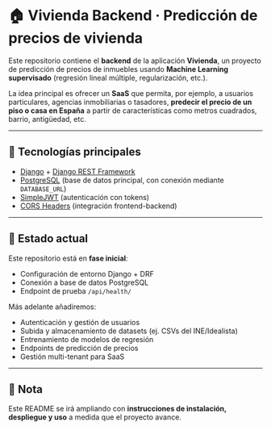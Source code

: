 # 🏠 Vivienda Backend · Predicción de precios de vivienda

Este repositorio contiene el **backend** de la aplicación **Vivienda**, un proyecto de predicción de precios de inmuebles usando **Machine Learning supervisado** (regresión lineal múltiple, regularización, etc.).

La idea principal es ofrecer un **SaaS** que permita, por ejemplo, a usuarios particulares, agencias inmobiliarias o tasadores, **predecir el precio de un piso o casa en España** a partir de características como metros cuadrados, barrio, antigüedad, etc.

---

## 🔧 Tecnologías principales

- [Django](https://www.djangoproject.com/) + [Django REST Framework](https://www.django-rest-framework.org/)
- [PostgreSQL](https://www.postgresql.org/) (base de datos principal, con conexión mediante `DATABASE_URL`)
- [SimpleJWT](https://django-rest-framework-simplejwt.readthedocs.io/) (autenticación con tokens)
- [CORS Headers](https://pypi.org/project/django-cors-headers/) (integración frontend-backend)

---

## 🚧 Estado actual

Este repositorio está en **fase inicial**:

- Configuración de entorno Django + DRF
- Conexión a base de datos PostgreSQL
- Endpoint de prueba `/api/health/`

Más adelante añadiremos:

- Autenticación y gestión de usuarios
- Subida y almacenamiento de datasets (ej. CSVs del INE/Idealista)
- Entrenamiento de modelos de regresión
- Endpoints de predicción de precios
- Gestión multi-tenant para SaaS

---

## 📌 Nota

Este README se irá ampliando con **instrucciones de instalación, despliegue y uso** a medida que el proyecto avance.
